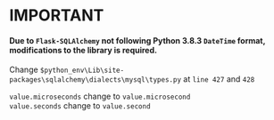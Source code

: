 # IMPORTANT
#### Due to `Flask-SQLAlchemy` not following Python 3.8.3 `DateTime` format, modifications to the library is required.

Change `$python_env\Lib\site-packages\sqlalchemy\dialects\mysql\types.py` at `line 427` and `428`

`value.microseconds` change to `value.microsecond`  
`value.seconds` change to `value.second`
